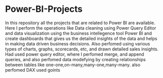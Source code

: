 # Power-BI-Projects
In this repository all the projects that are related to Power BI are available.
Here I perform the operations like Data cleaning using Power Query Editor and data visualization using the business intellegence tool Power BI and create dashboards that gives us the detailed insights of the data and helps in making data driven business decisions.
Also perfomed using various types of charts, graphs, scorecards, etc, and drawn detailed sales insights.
Had used power query editor, where I perfomed merge, and append queries, and also perfomed data modefying by creating relationships between tables like one-one,on-many,many-one,many-many.
also perfomed DAX
used goints
